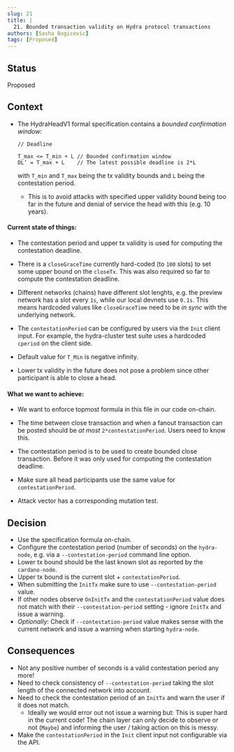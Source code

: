 ```yaml
---
slug: 21
title: |
  21. Bounded transaction validity on Hydra protocol transactions
authors: [Sasha Bogicevic]
tags: [Proposed]
---
```


## Status

Proposed

## Context

* The HydraHeadV1 formal specification contains a *bounded confirmation window*:

    ```
    // Deadline

    T_max <= T_min + L // Bounded confirmation window
    DL’ = T_max + L    // The latest possible deadline is 2*L

    ```

    with `T_min` and `T_max` being the tx validity bounds and `L` being the contestation period.

    + This is to avoid attacks with specified upper validity bound being too far in the future and denial of service the head with this (e.g. 10 years).

#### Current state of things:

* The contestation period and upper tx validity is used for computing the contestation deadline.

* There is a `closeGraceTime` currently hard-coded (to `100` slots) to set some upper bound on the `closeTx`. This was also required so far to compute the contestation deadline.

* Different networks (chains) have different slot lenghts, e.g. the preview network has a slot every `1s`, while our local devnets use `0.1s`. This means hardcoded values
  like `closeGraceTime` need to be _in sync_ with the underlying network.

* The `contestationPeriod` can be configured by users via the `Init` client input. For example, the hydra-cluster test suite uses a hardcoded `cperiod` on the client side.

* Default value for `T_Min` is negative infinity.

* Lower tx validity in the future does not pose a problem since other participant is able to close a head.

#### What we want to achieve:

* We want to enforce topmost formula in this file in our code on-chain.

* The time between close transaction and when a fanout transaction can be posted should be *at most* `2*contestationPeriod`. Users need to know this.

* The contestation period is to be used to create bounded close transaction. Before it was only used for computing the contestation deadline.

* Make sure all head participants use the same value for `contestationPeriod`.

* Attack vector has a corresponding mutation test.

## Decision

* Use the specification formula on-chain.
* Configure the contestation period (number of seconds) on the `hydra-node`, e.g. via a `--contestation-period` command line option.
* Lower tx bound should be the last known slot as reported by the `cardano-node`.
* Upper tx bound is the current slot + `contestationPeriod`.
* When submitting the `InitTx` make sure to use `--contestation-period` value.
* If other nodes observe `OnInitTx` and the `contestationPeriod` value does not match with their `--contestation-period` setting - ignore `InitTx` and issue a warning.
* _Optionally_: Check if `--contestation-period` value makes sense with the current network and issue a warning when starting `hydra-node`.

## Consequences

* Not any positive number of seconds is a valid contestation period any more!
* Need to check consistency of `--contestation-period` taking the slot length of the connected network into account.
* Need to check the contestation period of an `InitTx` and warn the user if it does not match.
  - Ideally we would error out not issue a warning but: This is super hard in the current code!
    The chain layer can only decide to observe or not (`Maybe`) and informing the user / taking action on this is messy.
* Make the `contestationPeriod` in the `Init` client input not configurable via the API.
